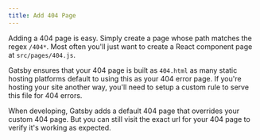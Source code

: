 ```yaml
---
title: Add 404 Page
---
```

Adding a 404 page is easy. Simply create a page whose path matches the regex `/404*`. Most often you'll just want to create a React component page at `src/pages/404.js`.

Gatsby ensures that your 404 page is built as `404.html` as many static hosting platforms default to using this as your 404 error page. If you're hosting your site another way, you'll need to setup a custom rule to serve this file for 404 errors.

When developing, Gatsby adds a default 404 page that overrides your custom 404 page. But you can still visit the exact url for your 404 page to verify it's working as expected.